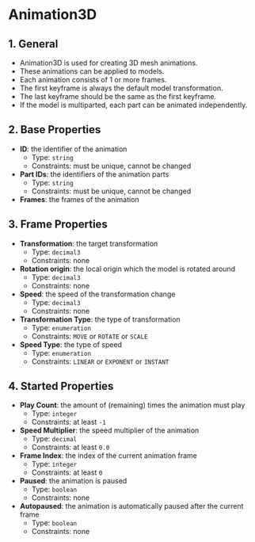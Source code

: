 # Animation3D

## 1. General

- Animation3D is used for creating 3D mesh animations.
- These animations can be applied to models.
- Each animation consists of 1 or more frames.
- The first keyframe is always the default model transformation.
- The last keyframe should be the same as the first keyframe.
- If the model is multiparted, each part can be animated independently.

## 2. Base Properties

- **ID**: the identifier of the animation
  - Type: `string`
  - Constraints: must be unique, cannot be changed
- **Part IDs**: the identifiers of the animation parts
  - Type: `string`
  - Constraints: must be unique, cannot be changed
- **Frames**: the frames of the animation

## 3. Frame Properties

- **Transformation**: the target transformation
  - Type: `decimal3`
  - Constraints: none
- **Rotation origin**: the local origin which the model is rotated around
  - Type: `decimal3`
  - Constraints: none
- **Speed**: the speed of the transformation change
  - Type: `decimal3`
  - Constraints: none
- **Transformation Type**: the type of transformation
  - Type: `enumeration`
  - Constraints: `MOVE` or `ROTATE` or `SCALE`
- **Speed Type**: the type of speed
  - Type: `enumeration`
  - Constraints: `LINEAR` or `EXPONENT` or `INSTANT`

## 4. Started Properties

- **Play Count**: the amount of (remaining) times the animation must play
  - Type: `integer`
  - Constraints: at least `-1`
- **Speed Multiplier**: the speed multiplier of the animation
  - Type: `decimal`
  - Constraints: at least `0.0`
- **Frame Index**: the index of the current animation frame
  - Type: `integer`
  - Constraints: at least `0`
- **Paused**: the animation is paused
  - Type: `boolean`
  - Constraints: none
- **Autopaused**: the animation is automatically paused after the current frame
  - Type: `boolean`
  - Constraints: none
